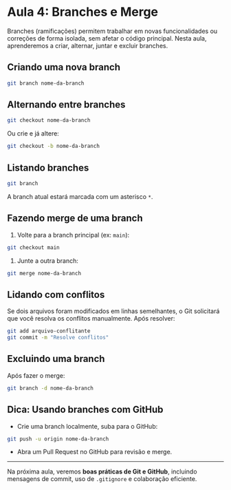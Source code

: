 # Aula 4: Branches e Merge

Branches (ramificações) permitem trabalhar em novas funcionalidades ou correções de forma isolada, sem afetar o código principal. Nesta aula, aprenderemos a criar, alternar, juntar e excluir branches.

## Criando uma nova branch

```bash
git branch nome-da-branch
```

## Alternando entre branches

```bash
git checkout nome-da-branch
```

Ou crie e já altere:

```bash
git checkout -b nome-da-branch
```

## Listando branches

```bash
git branch
```

A branch atual estará marcada com um asterisco `*`.

## Fazendo merge de uma branch

1. Volte para a branch principal (ex: `main`):

```bash
git checkout main
```

1. Junte a outra branch:

```bash
git merge nome-da-branch
```

## Lidando com conflitos

Se dois arquivos foram modificados em linhas semelhantes, o Git solicitará que você resolva os conflitos manualmente. Após resolver:

```bash
git add arquivo-conflitante
git commit -m "Resolve conflitos"
```

## Excluindo uma branch

Após fazer o merge:

```bash
git branch -d nome-da-branch
```

## Dica: Usando branches com GitHub

- Crie uma branch localmente, suba para o GitHub:

```bash
git push -u origin nome-da-branch
```

- Abra um Pull Request no GitHub para revisão e merge.

------

Na próxima aula, veremos **boas práticas de Git e GitHub**, incluindo mensagens de commit, uso de `.gitignore` e colaboração eficiente.